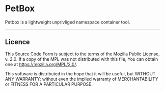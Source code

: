 PetBox
====

Petbox is a lightweight unprivliged namespace container tool.

---

Licence
---

This Source Code Form is subject to the terms of the Mozilla Public License, v. 2.0. If a copy of the MPL was not distributed with this file, You can obtain one at <https://mozilla.org/MPL/2.0/>.

This software is distributed in the hope that it will be useful, but WITHOUT ANY WARRANTY; without even the implied warranty of MERCHANTABILITY or FITNESS FOR A PARTICULAR PURPOSE.
